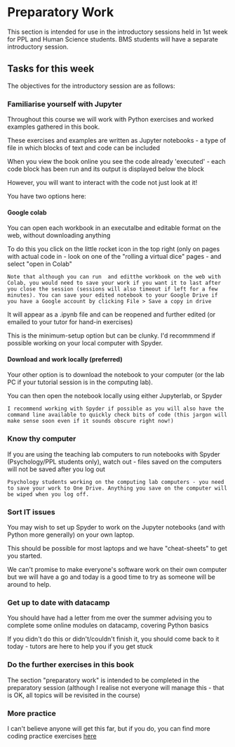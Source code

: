 # Preparatory Work

This section is intended for use in the introductory sessions held in 1st week for PPL and Human Science students. BMS students will have a separate introductory session.

## Tasks for this week

The objectives for the introductory session are as follows:

### Familiarise yourself with Jupyter

Throughout this course we will work with Python exercises and worked examples gathered in this book.

These exercises and examples are written as Jupyter notebooks - a type of file in which blocks of text and code can be included

When you view the book online you see the code already 'executed' - each code block has been run and its output is displayed below the block

However, you will want to interact with the code not just look at it!

You have two options here:

#### Google colab

You can open each workbook in an executalbe and editable format on the web, without downloading anything

To do this you click on the little rocket icon in the top right (only on pages with actual code in - look on one of the "rolling a virtual dice" pages - and select "open in Colab"

```{warning}
Note that although you can run  and editthe workbook on the web with Colab, you would need to save your work if you want it to last after you close the session (sessions will also timeout if left for a few minutes). You can save your edited notebook to your Google Drive if you have a Google account by clicking File > Save a copy in drive
```

It will appear as a .ipynb file and can be reopened and further edited (or emailed to your tutor for hand-in exercises)

This is the minimum-setup option but can be clunky. I'd recommmend if possible working on your local computer with Spyder.

#### Download and work locally (preferred)

Your other option is to download the notebook to your computer (or the lab PC if your tutorial session is in the computing lab).

You can then open the notebook locally using either Jupyterlab, or Spyder

```{tip}
I recommend working with Spyder if possible as you will also have the command line available to quickly check bits of code (this jargon will make sense soon even if it sounds obscure right now!)
```

### Know thy computer

If you are using the teaching lab computers to run notebooks with Spyder (Psychology/PPL students only), watch out - files saved on the computers will not be saved after you log out

```{warning}
Psychology students working on the computing lab computers - you need to save your work to One Drive. Anything you save on the computer will be wiped when you log off.
```

### Sort IT issues

You may wish to set up Spyder to work on the Jupyter notebooks (and with Python more generally) on your own laptop.

This should be possible for most laptops and we have "cheat-sheets" to get you started.

We can't promise to make everyone's software work on their own computer but we will have a go and today is a good time to try as someone will be around to help.


### Get up to date with datacamp

You should have had a letter from me over the summer advising you to complete some online modules on datacamp, covering Python basics

If you didn't do this or didn't/couldn't finish it, you should come back to it today - tutors are here to help you if you get stuck


### Do the further exercises in this book

The section "preparatory work" is intended to be completed in the preparatory session (although I realise not everyone will manage this - that is OK, all topics will be revisited in the course)

### More practice

I can't believe anyone will get this far, but if you do, you can find more coding practice exercises <a href="https://pynative.com/python-basic-exercise-for-beginners/">here</a>
